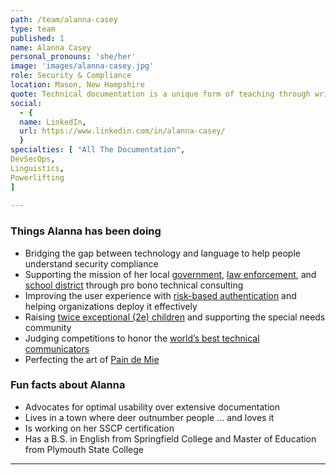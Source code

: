 ```yaml
---
path: /team/alanna-casey
type: team
published: 1
name: Alanna Casey
personal_pronouns: 'she/her'
image: 'images/alanna-casey.jpg'
role: Security & Compliance
location: Mason, New Hampshire
quote: Technical documentation is a unique form of teaching through writing. As a teacher and subject matter expert, you’re helping users of all skill levels understand the full power and value of the product you’re delivering.
social: 
  - {
  name: LinkedIn,
  url: https://www.linkedin.com/in/alanna-casey/
  }
specialties: [ "All The Documentation",
DevSecOps,
Linguistics,
Powerlifting
]
  
---
```


### Things Alanna has been doing
* Bridging the gap between technology and language to help people understand security compliance
* Supporting the mission of her local [government](http://masonnh.us/), [law enforcement](http://masonpolice.org/), and [school district](http://mason.sau89.org/) through pro bono technical consulting
* Improving the user experience with [risk-based authentication](https://www.rsa.com/en-us/products/rsa-securid-suite/securid-tokenless-authentication) and helping organizations deploy it effectively
* Raising [twice exceptional (2e) children](https://en.wikipedia.org/wiki/Twice_exceptional) and supporting the special needs community
* Judging competitions to honor the [world’s best technical communicators](https://www.stc.org/wiki/technical-communication-competitions/)
* Perfecting the art of [Pain de Mie](https://www.kingarthurflour.com/recipes/pain-de-mie-recipe)

### Fun facts about Alanna
* Advocates for optimal usability over extensive documentation
* Lives in a town where deer outnumber people … and loves it
* Is working on her SSCP certification
* Has a B.S. in English from Springfield College and Master of Education from Plymouth State College

-----------------------------------
